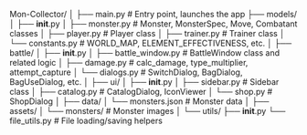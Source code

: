 Mon-Collector/
│
├── main.py                  # Entry point, launches the app
├── models/
│   ├── __init__.py
│   ├── monster.py           # Monster, MonsterSpec, Move, Combatant classes
│   ├── player.py            # Player class
│   ├── trainer.py           # Trainer class
│   └── constants.py         # WORLD_MAP, ELEMENT_EFFECTIVENESS, etc.
│
├── battle/
│   ├── __init__.py
│   ├── battle_window.py     # BattleWindow class and related logic
│   ├── damage.py            # calc_damage, type_multiplier, attempt_capture
│   └── dialogs.py           # SwitchDialog, BagDialog, BagUseDialog, etc.
│
├── ui/
│   ├── __init__.py
│   ├── sidebar.py           # Sidebar class
│   ├── catalog.py           # CatalogDialog, IconViewer
│   └── shop.py              # ShopDialog
│
├── data/
│   └── monsters.json        # Monster data
│
├── assets/
│   └── monsters/            # Monster images
│
└── utils/
    ├── __init__.py
    └── file_utils.py        # File loading/saving helpers